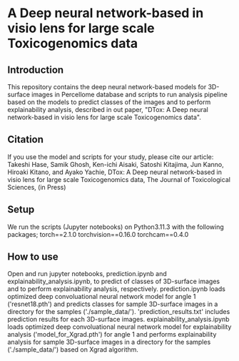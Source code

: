 # A Deep neural network-based in visio lens for large scale Toxicogenomics data
## Introduction
This repository contains the deep neural network-based models for 3D-surface images in Percellome database and scripts to run analysis pipeline based on the models to predict classes of the images and to perform explainability analysis, described in out paper, "DTox: A Deep neural network-based in visio lens for large scale Toxicogenomics data". 
## Citation
If you use the model and scripts for your study, please cite our article: Takeshi Hase, Samik Ghosh,  Ken-ichi Aisaki, Satoshi Kitajima, Jun Kanno, Hiroaki Kitano, and Ayako Yachie, DTox: A Deep neural network-based in visio lens for large scale Toxicogenomics data, The Journal of Toxicological Sciences, (in Press)
## Setup
We run the scripts (Jupyter notebooks) on Python3.11.3 with the following packages;
torch==2.1.0
torchvision==0.16.0
torchcam==0.4.0
## How to use
Open and run jupyter notebooks, prediction.ipynb and explainability_analysis.ipynb, to predict of classes of 3D-surface images and to perform explainability analysis, respectively. 
prediction.ipynb loads optimized deep convoluational neural network model for angle 1 ('resnet18.pth') and predicts classes for sample 3D-surface images in a directory for the samples ('./sample_data/'). 'prediction_results.txt' includes prediction results for each 3D-surface images. 
explainability_analysis.ipynb loads optimized deep convoluational neural network model for explainability analysis ('model_for_Xgrad.pth') for angle 1 and performs explainability analysis for sample 3D-surface images in a directory for the samples ('./sample_data/') based on Xgrad algorithm.
